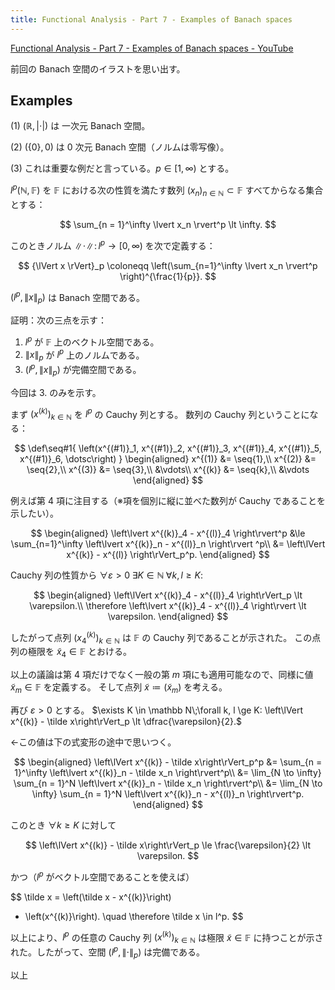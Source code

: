 ```yaml
---
title: Functional Analysis - Part 7 - Examples of Banach spaces
---
```


[Functional Analysis - Part 7 - Examples of Banach spaces - YouTube](https://www.youtube.com/watch?v=GAkVaD1ihi4&list=PLBh2i93oe2qsGKDOsuVVw-OCAfprrnGfr&index=7)

前回の Banach 空間のイラストを思い出す。

## Examples

$\text{(1)}$ ${(\mathbb R, \lvert \cdot \rvert)}$ は 一次元 Banach 空間。

$\text{(2)}$ ${(\{0\}, 0)}$ は 0 次元 Banach 空間（ノルムは零写像）。

$\text{(3)}$ これは重要な例だと言っている。${p \in [1, \infty)}$ とする。

${l^p(\mathbb N, \mathbb F)}$ を $\mathbb F$ における次の性質を満たす数列
${(x_n)_{n \in \mathbb N} \subset \mathbb F}$ すべてからなる集合とする：

$$
\sum_{n = 1}^\infty \lvert x_n \rvert^p \lt \infty.
$$

このときノルム ${\lVert\cdot\rVert\colon l^p \longrightarrow [0, \infty)}$ を次で定義する：

$$
{\lVert x \rVert}_p \coloneqq
\left(\sum_{n=1}^\infty \lvert x_n \rvert^p \right)^{\frac{1}{p}}.
$$

$\left(l^p, {\lVert x \rVert}_p\right)$ は Banach 空間である。

証明：次の三点を示す：

1. $l^p$ が $\mathbb F$ 上のベクトル空間である。
2. ${\lVert x \rVert}_p$ が $l^p$ 上のノルムである。
3. $\left(l^p, {\lVert x \rVert}_p\right)$ が完備空間である。

今回は 3. のみを示す。

まず $\left(x^{(k)}\right)_{k \in \mathbb N}$ を $l^p$ の Cauchy 列とする。
数列の Cauchy 列ということになる：

$$
\def\seq#1{ \left(x^{(#1)}_1, x^{(#1)}_2, x^{(#1)}_3, x^{(#1)}_4, x^{(#1)}_5,  x^{(#1)}_6, \dotsc\right) }
\begin{aligned}
x^{(1)} &= \seq{1},\\
x^{(2)} &= \seq{2},\\
x^{(3)} &= \seq{3},\\
&\vdots\\
x^{(k)} &= \seq{k},\\
&\vdots
\end{aligned}
$$

例えば第 $4$ 項に注目する（※項を個別に縦に並べた数列が Cauchy であることを示したい）。

$$
\begin{aligned}
\left\lvert x^{(k)}_4 - x^{(l)}_4 \right\rvert^p
&\le \sum_{n=1}^\infty \left\lvert x^{(k)}_n - x^{(l)}_n \right\rvert ^p\\
&= \left\lVert x^{(k)} - x^{(l)} \right\rVert_p^p.
\end{aligned}
$$

Cauchy 列の性質から
$\forall \varepsilon \gt 0\;\exists K \in \mathbb N\;\forall k, l \ge K:$

$$
\begin{aligned}
\left\lVert x^{(k)}_4 - x^{(l)}_4 \right\rVert_p \lt \varepsilon.\\
\therefore \left\lvert x^{(k)}_4 - x^{(l)}_4 \right\rvert \lt \varepsilon.
\end{aligned}
$$

したがって点列 $\left(x^{(k)}_4\right)_{k \in \mathbb N}$ は $\mathbb F$ の
Cauchy 列であることが示された。
この点列の極限を $\tilde x_4 \in \mathbb F$ とおける。

以上の議論は第 $4$ 項だけでなく一般の第 $m$ 項にも適用可能なので、同様に値 $\tilde x_m \in \mathbb F$ を定義する。
そして点列 ${\tilde x \coloneqq \left(\tilde x_m\right)}$ を考える。

再び $\varepsilon \gt 0$ とする。
$\exists K \in \mathbb N\;\forall k, l \ge K: \left\lVert x^{(k)} - \tilde x\right\rVert_p \lt \dfrac{\varepsilon}{2}.$

←この値は下の式変形の途中で思いつく。

$$
\begin{aligned}
\left\lVert x^{(k)} - \tilde x\right\rVert_p^p
&= \sum_{n = 1}^\infty \left\lvert x^{(k)}_n - \tilde x_n \right\rvert^p\\
&= \lim_{N \to \infty} \sum_{n = 1}^N \left\lvert x^{(k)}_n - \tilde x_n \right\rvert^p\\
&= \lim_{N \to \infty} \sum_{n = 1}^N \left\lvert x^{(k)}_n - x^{(l)}_n \right\rvert^p.
\end{aligned}
$$

このとき $\forall k \ge K$ に対して

$$
\left\lVert x^{(k)} - \tilde x\right\rVert_p \le \frac{\varepsilon}{2} \lt \varepsilon.
$$

かつ（$l^p$ がベクトル空間であることを使えば）

$$
\tilde x = \left(\tilde x - x^{(k)}\right)
+ \left(x^{(k)}\right).
\quad \therefore \tilde x \in l^p.
$$

以上により、$l^p$ の任意の Cauchy 列 $\left(x^{(k)}\right)_{k \in \mathbb N}$ は極限
${\tilde x \in \mathbb F}$ に持つことが示された。したがって、空間
$\left(l^p, \left\lVert \cdot \right\rVert_p\right)$ は完備である。

以上
